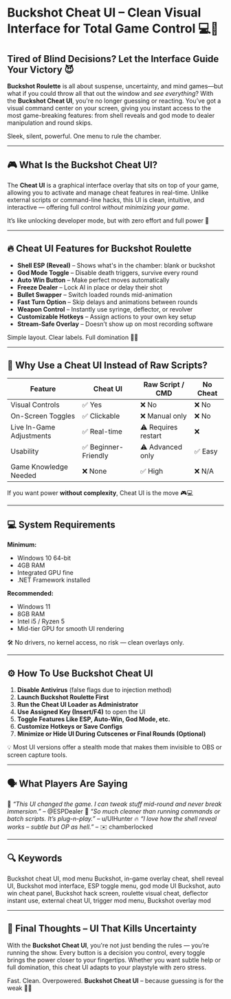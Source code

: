 # Buckshot Cheat UI – Clean Visual Interface for Total Game Control 💻🔫

## Tired of Blind Decisions? Let the Interface Guide Your Victory 😈

**Buckshot Roulette** is all about suspense, uncertainty, and mind games—but what if you could throw all that out the window and *see everything*? With the **Buckshot Cheat UI**, you're no longer guessing or reacting. You’ve got a visual command center on your screen, giving you instant access to the most game-breaking features: from shell reveals and god mode to dealer manipulation and round skips.

Sleek, silent, powerful. One menu to rule the chamber.

---

## 🎮 What Is the Buckshot Cheat UI?

The **Cheat UI** is a graphical interface overlay that sits on top of your game, allowing you to activate and manage cheat features in real-time. Unlike external scripts or command-line hacks, this UI is clean, intuitive, and interactive — offering full control *without minimizing your game*.

It’s like unlocking developer mode, but with zero effort and full power 🧠

---

## 🔥 Cheat UI Features for Buckshot Roulette

* **Shell ESP (Reveal)** – Shows what's in the chamber: blank or buckshot
* **God Mode Toggle** – Disable death triggers, survive every round
* **Auto Win Button** – Make perfect moves automatically
* **Freeze Dealer** – Lock AI in place or delay their shot
* **Bullet Swapper** – Switch loaded rounds mid-animation
* **Fast Turn Option** – Skip delays and animations between rounds
* **Weapon Control** – Instantly use syringe, deflector, or revolver
* **Customizable Hotkeys** – Assign actions to your own key setup
* **Stream-Safe Overlay** – Doesn’t show up on most recording software

Simple layout. Clear labels. Full domination 🧩🔫

---

## 🧠 Why Use a Cheat UI Instead of Raw Scripts?

| Feature                  | Cheat UI            | Raw Script / CMD    | No Cheat |
| ------------------------ | ------------------- | ------------------- | -------- |
| Visual Controls          | ✅ Yes               | ❌ No                | ❌ No     |
| On-Screen Toggles        | ✅ Clickable         | ❌ Manual only       | ❌ No     |
| Live In-Game Adjustments | ✅ Real-time         | ⚠️ Requires restart | ❌        |
| Usability                | ✅ Beginner-Friendly | ⚠️ Advanced only    | ✅ Easy   |
| Game Knowledge Needed    | ❌ None              | ✅ High              | ❌ N/A    |

If you want power **without complexity**, Cheat UI is the move 🎮💻

---

## 💻 System Requirements

**Minimum:**

* Windows 10 64-bit
* 4GB RAM
* Integrated GPU fine
* .NET Framework installed

**Recommended:**

* Windows 11
* 8GB RAM
* Intel i5 / Ryzen 5
* Mid-tier GPU for smooth UI rendering

🛠️ No drivers, no kernel access, no risk — clean overlays only.

---

## ⚙️ How To Use Buckshot Cheat UI

1. **Disable Antivirus** (false flags due to injection method)
2. **Launch Buckshot Roulette First**
3. **Run the Cheat UI Loader as Administrator**
4. **Use Assigned Key (Insert/F4)** to open the UI
5. **Toggle Features Like ESP, Auto-Win, God Mode, etc.**
6. **Customize Hotkeys or Save Configs**
7. **Minimize or Hide UI During Cutscenes or Final Rounds (Optional)**

💡 Most UI versions offer a stealth mode that makes them invisible to OBS or screen capture tools.

---

## 🗣️ What Players Are Saying

🧠 *“This UI changed the game. I can tweak stuff mid-round and never break immersion.”* – @ESPDealer
🎯 *“So much cleaner than running commands or batch scripts. It’s plug-n-play.”* – u/UIHunter
🔥 *“I love how the shell reveal works – subtle but OP as hell.”* – ✉️ chamberlocked

---

## 🔍 Keywords

Buckshot cheat UI, mod menu Buckshot, in-game overlay cheat, shell reveal UI, Buckshot mod interface, ESP toggle menu, god mode UI Buckshot, auto win cheat panel, Buckshot hack screen, roulette visual cheat, deflector instant use, external cheat UI, trigger mod menu, Buckshot overlay mod

---

## 🎯 Final Thoughts – UI That Kills Uncertainty

With the **Buckshot Cheat UI**, you're not just bending the rules — you’re running the show. Every button is a decision you control, every toggle brings the power closer to your fingertips. Whether you want subtle help or full domination, this cheat UI adapts to your playstyle with zero stress.

Fast. Clean. Overpowered.
**Buckshot Cheat UI** – because guessing is for the weak 🔫💼
